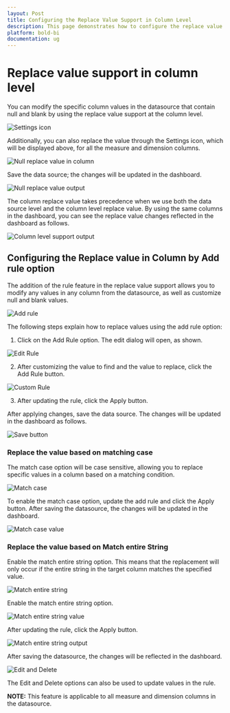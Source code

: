 ```yaml
---
layout: Post
title: Configuring the Replace Value Support in Column Level
description: This page demonstrates how to configure the replace value support in the column level in Bold BI Embedded.
platform: bold-bi
documentation: ug
---
```


# Replace value support in column level

You can modify the specific column values in the datasource that contain null and blank by using the replace value support at the column level.

![Settings icon](/static/assets/working-with-datasource/configuring-replace-value/images/sshot-7.png)

Additionally, you can also replace the value through the Settings icon, which will be displayed above, for all the measure and dimension columns.

![Null replace value in column](/static/assets/working-with-datasource/configuring-replace-value/images/sshot-8.png)

Save the data source; the changes will be updated in the dashboard.

 ![Null replace value output](/static/assets/working-with-datasource/configuring-replace-value/images/sshot-19.png)

The column replace value takes precedence when we use both the data source level and the column level replace value. By using the same columns in the dashboard, you can see the replace value changes reflected in the dashboard as follows.

![Column level support output](/static/assets/working-with-datasource/configuring-replace-value/images/sshot-9.png)

## Configuring the Replace value in Column by Add rule option

The addition of the rule feature in the replace value support allows you to modify any values in any column from the datasource, as well as customize null and blank values. 

![Add rule](/static/assets/working-with-datasource/configuring-replace-value/images/sshot-10.png)

The following steps explain how to replace values using the add rule option:

1.	Click on the Add Rule option. The edit dialog will open, as shown.

![Edit Rule](/static/assets/working-with-datasource/configuring-replace-value/images/sshot-11.png)

2.	After customizing the value to find and the value to replace, click the Add Rule button.

![Custom Rule](/static/assets/working-with-datasource/configuring-replace-value/images/sshot-12.png)

3.	After updating the rule, click the Apply button.

After applying changes, save the data source. The changes will be updated in the dashboard as follows.

![Save button](/static/assets/working-with-datasource/configuring-replace-value/images/sshot-13.png)

### Replace the value based on matching case

The match case option will be case sensitive, allowing you to replace specific values in a column based on a matching condition.

![Match case](/static/assets/working-with-datasource/configuring-replace-value/images/sshot-14.png)

To enable the match case option, update the add rule and click the Apply button. After saving the datasource, the changes will be updated in the dashboard.

![Match case value](/static/assets/working-with-datasource/configuring-replace-value/images/sshot-13.png)

### Replace the value based on Match entire String

Enable the match entire string option. This means that the replacement will only occur if the entire string in the target column matches the specified value.

![Match entire string](/static/assets/working-with-datasource/configuring-replace-value/images/sshot-17.png)

Enable the match entire string option.

![Match entire string value](/static/assets/working-with-datasource/configuring-replace-value/images/sshot-15.png)

After updating the rule, click the Apply button.

![Match entire string output](/static/assets/working-with-datasource/configuring-replace-value/images/sshot-16.png)

After saving the datasource, the changes will be reflected in the dashboard.

![Edit and Delete](/static/assets/working-with-datasource/configuring-replace-value/images/sshot-18.png)

The Edit and Delete options can also be used to update values in the rule.

**NOTE:** This feature is applicable to all measure and dimension columns in the datasource.
